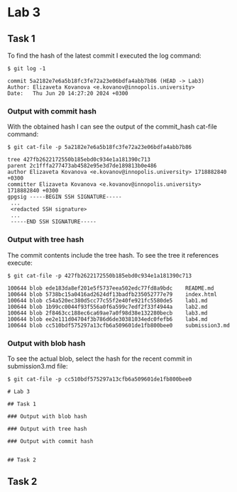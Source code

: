 # Lab 3

## Task 1
To find the hash of the latest commit I executed the log command:
```
$ git log -1

commit 5a2182e7e6a5b18fc3fe72a23e06bdfa4abb7b86 (HEAD -> Lab3)
Author: Elizaveta Kovanova <e.kovanov@innopolis.university>
Date:   Thu Jun 20 14:27:20 2024 +0300
```

### Output with commit hash
With the obtained hash I can see the output of the commit_hash cat-file command:
```
$ git cat-file -p 5a2182e7e6a5b18fc3fe72a23e06bdfa4abb7b86

tree 427fb2622172550b185ebd0c934e1a181390c713
parent 2c1fffa277473ab4582e95e3d7de189813b0e486
author Elizaveta Kovanova <e.kovanov@innopolis.university> 1718882840 +0300
committer Elizaveta Kovanova <e.kovanov@innopolis.university> 1718882840 +0300
gpgsig -----BEGIN SSH SIGNATURE-----
 ...
 <redacted SSH signature>
 ...
 -----END SSH SIGNATURE-----

```

### Output with tree hash
The commit contents include the tree hash. To see the tree it references execute:
```
$ git cat-file -p 427fb2622172550b185ebd0c934e1a181390c713

100644 blob ede183da8ef201e5f5737eea502edc77fd8a9bdc	README.md
100644 blob 5738bc15a0416ad2624df13badfb235052777e79	index.html
100644 blob c54a520ec380d5cc77c55f2e40fe921fc5580de5	lab1.md
100644 blob 1b99cc0044f93f556a0f6a599c7edf2f33f4944a	lab2.md
100644 blob 2f8463cc188ec6ca69ae7a0f98d38e132280becb	lab3.md
100644 blob ee2e111d04704f3b786d6de30381034edc0fefb6	lab4.md
100644 blob cc510bdf575297a13cfb6a509601de1fb800bee0	submission3.md

```

### Output with blob hash
To see the actual blob, select the hash for the recent commit in submission3.md file:
```
$ git cat-file -p cc510bdf575297a13cfb6a509601de1fb800bee0

# Lab 3

## Task 1

### Output with blob hash

### Output with tree hash

### Output with commit hash


## Task 2
```

## Task 2